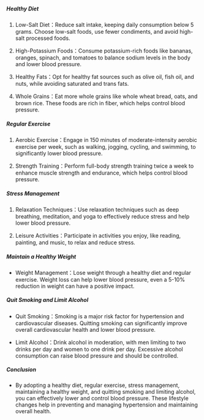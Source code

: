 ##### Healthy Diet
1. Low-Salt Diet：Reduce salt intake, keeping daily consumption below 5 grams. Choose low-salt foods, use fewer condiments, and avoid high-salt processed foods.

2. High-Potassium Foods：Consume potassium-rich foods like bananas, oranges, spinach, and tomatoes to balance sodium levels in the body and lower blood pressure.

3. Healthy Fats：Opt for healthy fat sources such as olive oil, fish oil, and nuts, while avoiding saturated and trans fats.

4. Whole Grains：Eat more whole grains like whole wheat bread, oats, and brown rice. These foods are rich in fiber, which helps control blood pressure.

##### Regular Exercise
1. Aerobic Exercise：Engage in 150 minutes of moderate-intensity aerobic exercise per week, such as walking, jogging, cycling, and swimming, to significantly lower blood pressure.

2. Strength Training：Perform full-body strength training twice a week to enhance muscle strength and endurance, which helps control blood pressure.

##### Stress Management
1. Relaxation Techniques：Use relaxation techniques such as deep breathing, meditation, and yoga to effectively reduce stress and help lower blood pressure.

1. Leisure Activities：Participate in activities you enjoy, like reading, painting, and music, to relax and reduce stress.

##### Maintain a Healthy Weight
* Weight Management：Lose weight through a healthy diet and regular exercise. Weight loss can help lower blood pressure, even a 5-10% reduction in weight can have a positive impact.

##### Quit Smoking and Limit Alcohol
* Quit Smoking：Smoking is a major risk factor for hypertension and cardiovascular diseases. Quitting smoking can significantly improve overall cardiovascular health and lower blood pressure.

* Limit Alcohol：Drink alcohol in moderation, with men limiting to two drinks per day and women to one drink per day. Excessive alcohol consumption can raise blood pressure and should be controlled.

##### Conclusion
* By adopting a healthy diet, regular exercise, stress management, maintaining a healthy weight, and quitting smoking and limiting alcohol, you can effectively lower and control blood pressure. These lifestyle changes help in preventing and managing hypertension and maintaining overall health.